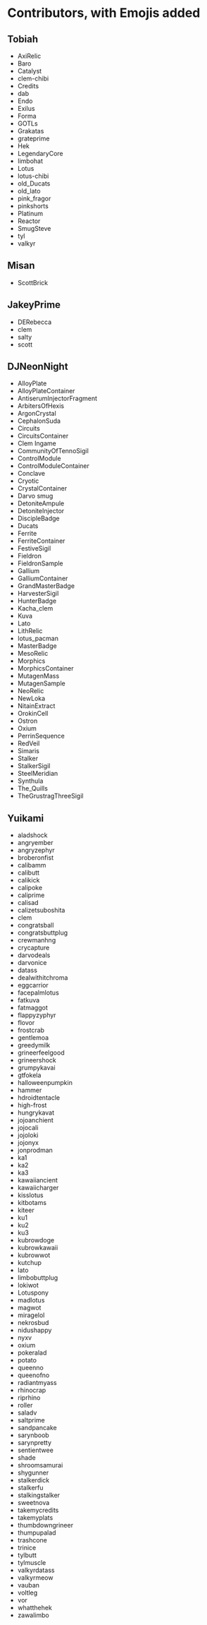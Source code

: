 # Contributors, with Emojis added

## Tobiah

* AxiRelic
* Baro
* Catalyst
* clem-chibi
* Credits
* dab
* Endo
* Exilus
* Forma
* GOTLs
* Grakatas
* grateprime
* Hek
* LegendaryCore
* limbohat
* Lotus
* lotus-chibi
* old_Ducats
* old_lato
* pink_fragor
* pinkshorts
* Platinum
* Reactor
* SmugSteve
* tyl
* valkyr


## Misan

* ScottBrick

## JakeyPrime

* DERebecca
* clem
* salty
* scott

## DJNeonNight

* AlloyPlate
* AlloyPlateContainer
* AntiserumInjectorFragment
* ArbitersOfHexis
* ArgonCrystal
* CephalonSuda
* Circuits
* CircuitsContainer
* Clem Ingame
* CommunityOfTennoSigil
* ControlModule
* ControlModuleContainer
* Conclave
* Cryotic
* CrystalContainer
* Darvo smug
* DetoniteAmpule
* DetoniteInjector
* DiscipleBadge
* Ducats
* Ferrite
* FerriteContainer
* FestiveSigil
* Fieldron
* FieldronSample
* Gallium
* GalliumContainer
* GrandMasterBadge
* HarvesterSigil
* HunterBadge
* Kacha_clem
* Kuva
* Lato
* LithRelic
* lotus_pacman
* MasterBadge
* MesoRelic
* Morphics
* MorphicsContainer
* MutagenMass
* MutagenSample
* NeoRelic
* NewLoka
* NitainExtract
* OrokinCell
* Ostron
* Oxium
* PerrinSequence
* RedVeil
* Simaris
* Stalker
* StalkerSigil
* SteelMeridian
* Synthula
* The_Quills
* TheGrustragThreeSigil

## Yuikami
* aladshock
* angryember
* angryzephyr
* broberonfist
* calibamm
* calibutt
* calikick
* calipoke
* caliprime
* calisad
* calizetsuboshita
* clem
* congratsball
* congratsbuttplug
* crewmanhng
* crycapture
* darvodeals
* darvonice
* datass
* dealwithitchroma
* eggcarrior
* facepalmlotus
* fatkuva
* fatmaggot
* flappyzyphyr
* flovor
* frostcrab
* gentlemoa
* greedymilk
* grineerfeelgood
* grineershock
* grumpykavai
* gtfokela
* halloweenpumpkin
* hammer
* hdroidtentacle
* high-frost
* hungrykavat
* jojoanchient
* jojocali
* jojoloki
* jojonyx
* jonprodman
* ka1
* ka2
* ka3
* kawaiiancient
* kawaiicharger
* kisslotus
* kitbotams
* kiteer
* ku1
* ku2
* ku3
* kubrowdoge
* kubrowkawaii
* kubrowwot
* kutchup
* lato
* limbobuttplug
* lokiwot
* Lotuspony
* madlotus
* magwot
* miragelol
* nekrosbud
* nidushappy
* nyxv
* oxium
* pokeralad
* potato
* queenno
* queenofno
* radiantmyass
* rhinocrap
* riprhino
* roller
* saladv
* saltprime
* sandpancake
* sarynboob
* sarynpretty
* sentientwee
* shade
* shroomsamurai
* shygunner
* stalkerdick
* stalkerfu
* stalkingstalker
* sweetnova
* takemycredits
* takemyplats
* thumbdowngrineer
* thumpupalad
* trashcone
* trinice
* tylbutt
* tylmuscle
* valkyrdatass
* valkyrmeow
* vauban
* voltleg
* vor
* whatthehek
* zawalimbo
